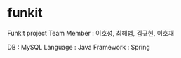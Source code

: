 # funkit
Funkit project
Team Member : 이호성, 최해범, 김규현, 이호재

DB : MySQL
Language : Java
Framework : Spring
